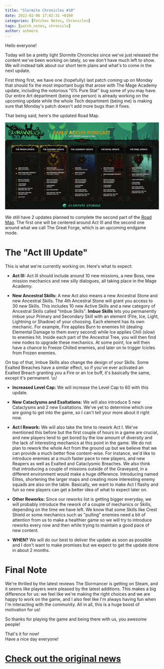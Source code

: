```yaml
---
title: "Slormite Chronicles #10"
date: 2022-02-06 17:02:31 +0100
categories: [Patches Notes, Chronicles]
tags: [patch_notes, chronicle]
author: ashmore
---
```

Hello everyone!   
  
Today will be a pretty light Slormite Chronicles since we've just released the content we've been working on lately, so we don't have much left to show.  
We will instead talk about our short term plans and what's to come in the next update.  
  
First thing first, we have one (hopefully) last patch coming up on Monday that should fix the most important bugs that arose with The Mage Academy update, including the notorious "0% Pure Stat" bug some of you may have.   
Our entire Art department (being one person) is already working on the upcoming update while the whole Tech department (being me) is making sure that Monday's patch doesn't add more bugs than it fixes.  
  
That being said, here's the updated Road Map.  
  
![](/assets/patch_notes/882ec920e736c4348935fe074b3e219ba12b826a)  
  
We still have 2 updates planned to complete the second part of the [Road Map](https://www.slormitestudios.com/roadmap.jpg). The first one will be centered around Act III and the second one around what we call The Great Forge, which is an upcoming endgame mode.  
  
The "Act III Update"
====================

  
This is what we're currently working on. Here's what to expect:  
  
* **Act III:**
Act III should include around 10 new missions, a new Boss, new mission mechanics and new silly dialogues, all taking place in the Mage Academy.

* **New Ancestral Skills:**
A new Act also means a new Ancestral Stone and new Ancestral Skills. The 4th Ancestral Stone will grant you access to 30 new Skills. This includes 10 new Active Skills and a new category of Ancestral Skills called "Imbue Skills".
**Imbue Skills** lets you permanently imbue your Primary and Secondary Skill with an element (FIre, Ice, Light, Lightning or Shadow) of your choosing. Each element has its own mechanic.
For example, Fire applies Burn to enemies hit (dealing Elemental Damage to them every second) while Ice applies Chill (slow) to enemies hit. 
Inside each part of the Ancestral Tree, you will then find new nodes to upgrade these mechanics. At some point, Ice will then have a chance to Freeze Chilled enemies, and later on to trigger Icicles from Frozen enemies.

On top of that, Imbue Skills also change the design of your Skills.
Some Exalted Breaches have a similar effect, so if you've ever activated an Exalted Breach granting you a Fire or an Ice buff, it's basically the same, except it's permanent. \o/

* **Increased Level Cap:**
We will increase the Level Cap to 60 with this update.

* **New Cataclysms and Exaltations:**
We will also introduce 5 new Cataclysms and 2 new Exaltations. We've yet to determine which one are going to get into the game, so I can't tell your more about it right now.

* **Act I Rework:**
We will also take the time to rework Act I. We've mentioned this before but the first couple of hours in a game are crucial, and new players tend to get bored by the low amount of diversity and the lack of interesting mechanics at this point in the game.
We do not plan to rework the whole Act from the ground up but we believe that we can provide a much better flow content-wise. For instance, we'd like to introduce enemies at a much faster pace to new players, and new Reapers as well as Exalted and Cataclysmic Breaches. We also think that introducing a couple of missions outside of the Graveyard, in a different environment would make a huge difference. Introducing named Elites, shortening the larger maps and creating more interesting enemy squads are also on the table. 
Basically, we want to make Act I flashy and fun so new players can get a better idea of what to expect later on.

* **Other Reworks:**
Since our reworks list is getting bigger everyday, we will probably introduce the rework of a couple of mechanics or Skills, depending on the time we have left.
We know that some Skills like Crest Shield or some mechanics such as "pulling" enemies need a bit of attention from us to make a healthier game so we will try to introduce reworks every now and then while trying to maintain a good pace of new content.

* **WHEN?**
We will do our best to deliver the update as soon as possible and I don't want to make promises but we expect to get the update done in about 2 months.
  
Final Note
==========

  
We're thrilled by the latest reviews The Slormancer is getting on Steam, and it seems like players were pleased by the latest additions. This makes a big difference for us: we feel like we're making the right choices and we are happy to work on the game, and I also feel like I'm always having fun when I'm interacting with the community. All in all, this is a huge boost of motivation for us!  
  
So thanks for playing the game and being there with us, you awesome people!  
  
  
That's it for now!  
Have a nice day everyone!

# <a href="https://steamstore-a.akamaihd.net/news/externalpost/steam_community_announcements/4235074931858437558" target="_blank">Check out the original news</a>
